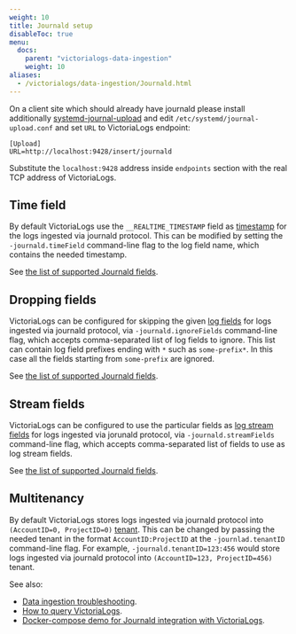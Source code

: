 ```yaml
---
weight: 10
title: Journald setup
disableToc: true
menu:
  docs:
    parent: "victorialogs-data-ingestion"
    weight: 10
aliases:
  - /victorialogs/data-ingestion/Journald.html
---
```

On a client site which should already have journald please install additionally [systemd-journal-upload](https://www.freedesktop.org/software/systemd/man/latest/systemd-journal-upload.service.html) and edit `/etc/systemd/journal-upload.conf` and set `URL` to VictoriaLogs endpoint:

```
[Upload]
URL=http://localhost:9428/insert/journald
```

Substitute the `localhost:9428` address inside `endpoints` section with the real TCP address of VictoriaLogs.

## Time field

By default VictoriaLogs use the `__REALTIME_TIMESTAMP` field as [timestamp](https://docs.victoriametrics.com/victorialogs/keyconcepts/#time-field)
for the logs ingested via journald protocol. This can be modified by setting the `-journald.timeField` command-line flag to the log field name,
which contains the needed timestamp.

See [the list of supported Journald fields](https://www.freedesktop.org/software/systemd/man/latest/systemd.journal-fields.html).

## Dropping fields

VictoriaLogs can be configured for skipping the given [log fields](https://docs.victoriametrics.com/victorialogs/keyconcepts/#data-model)
for logs ingested via journald protocol, via `-journald.ignoreFields` command-line flag, which accepts comma-separated list of log fields to ignore.
This list can contain log field prefixes ending with `*` such as `some-prefix*`. In this case all the fields starting from `some-prefix` are ignored.

See [the list of supported Journald fields](https://www.freedesktop.org/software/systemd/man/latest/systemd.journal-fields.html).

## Stream fields

VictoriaLogs can be configured to use the particular fields as [log stream fields](https://docs.victoriametrics.com/victorialogs/keyconcepts/#stream-fields)
for logs ingested via jorunald protocol, via `-journald.streamFields` command-line flag, which accepts comma-separated list of fields to use as log stream fields.

See [the list of supported Journald fields](https://www.freedesktop.org/software/systemd/man/latest/systemd.journal-fields.html).

## Multitenancy

By default VictoriaLogs stores logs ingested via journald protocol into `(AccountID=0, ProjectID=0)` [tenant](https://docs.victoriametrics.com/victorialogs/#multitenancy).
This can be changed by passing the needed tenant in the format `AccountID:ProjectID` at the `-journlad.tenantID` command-line flag.
For example, `-journald.tenantID=123:456` would store logs ingested via journald protocol into `(AccountID=123, ProjectID=456)` tenant.

See also:

- [Data ingestion troubleshooting](https://docs.victoriametrics.com/victorialogs/data-ingestion/#troubleshooting).
- [How to query VictoriaLogs](https://docs.victoriametrics.com/victorialogs/querying/).
- [Docker-compose demo for Journald integration with VictoriaLogs](https://github.com/VictoriaMetrics/VictoriaMetrics/tree/master/deployment/docker/victorialogs/journald).

